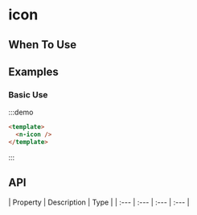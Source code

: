 
# icon 


## When To Use


##  Examples

### Basic Use

:::demo
```html
<template>
  <n-icon />
</template>
```
:::

## API

| Property | Description | Type |
| :--- | :--- | :--- | :--- |


